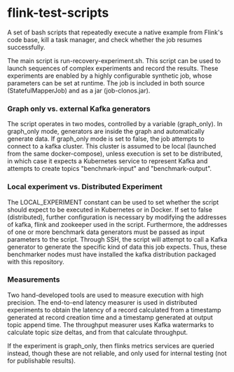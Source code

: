 # flink-test-scripts

A set of bash scripts that repeatedly execute a native example from Flink's code base, kill a task manager, and check whether the job resumes successfully.

The main script is run-recovery-experiment.sh. 
This script can be used to launch sequences of complex experiments and record the results.
These experiments are enabled by a highly configurable synthetic job, whose parameters can be set at runtime. The job is included in both source (StatefulMapperJob) and as a jar (job-clonos.jar).



### Graph only vs. external Kafka generators

The script operates in two modes, controlled by a variable (graph_only). In graph_only mode, generators are inside the graph and automatically generate data.
If graph_only mode is set to false, the job attempts to connect to a kafka cluster. This cluster is assumed to be local (launched from the same docker-compose),
unless execution is set to be distributed, in which case it expects a Kubernetes service to represent Kafka and attempts to create topics "benchmark-input" and "benchmark-output".

### Local experiment vs. Distributed Experiment

The LOCAL_EXPERIMENT constant can be used to set whether the script should expect to be executed in Kubernetes or in Docker.
If set to false (distributed), further configuration is necessary by modifying the addresses of kafka, flink and zookeeper used in the script.
Furthermore, the addresses of one or more benchmark data generators must be passed as input parameters to the script. Through SSH, the script will attempt to call a Kafka generator to generate
the specific kind of data this job expects. Thus, these benchmarker nodes must have installed the kafka distribution packaged with this repository.

### Measurements

Two hand-developed tools are used to measure execution with high precision.
The end-to-end latency measurer is used in distributed experiments to obtain the latency of a record calculated from a timestamp generated at record creation time and a timestamp generated at output topic append time.
The throughput measurer uses Kafka watermarks to calculate topic size deltas, and from that calculate throughput.

If the experiment is graph_only, then flinks metrics services are queried instead, though these are not reliable, and only used for internal testing (not for publishable results).
